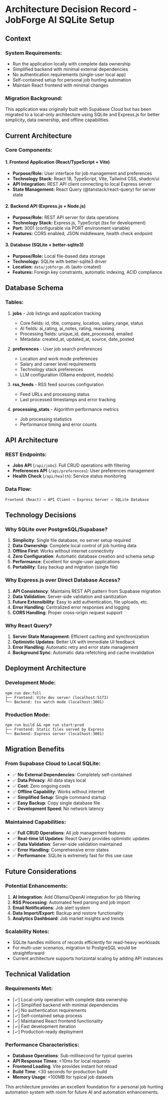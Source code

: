 # Architecture Decision Record - JobForge AI SQLite Setup

## Context

### System Requirements:
- Run the application locally with complete data ownership
- Simplified backend with minimal external dependencies
- No authentication requirements (single-user local app)
- Self-contained setup for personal job hunting automation
- Maintain React frontend with minimal changes

### Migration Background:
This application was originally built with Supabase Cloud but has been migrated to a local-only architecture using SQLite and Express.js for better simplicity, data ownership, and offline capabilities.

## Current Architecture

### Core Components:

#### 1. Frontend Application (React/TypeScript + Vite)
- **Purpose/Role:** User interface for job management and preferences
- **Technology Stack:** React 18, TypeScript, Vite, Tailwind CSS, shadcn/ui
- **API Integration:** REST API client connecting to local Express server
- **State Management:** React Query (@tanstack/react-query) for server state

#### 2. Backend API (Express.js + Node.js)
- **Purpose/Role:** REST API server for data operations
- **Technology Stack:** Express.js, TypeScript (tsx for development)
- **Port:** 3001 (configurable via PORT environment variable)
- **Features:** CORS enabled, JSON middleware, health check endpoint

#### 3. Database (SQLite + better-sqlite3)
- **Purpose/Role:** Local file-based data storage
- **Technology:** SQLite with better-sqlite3 driver
- **Location:** `data/jobforge.db` (auto-created)
- **Features:** Foreign key constraints, automatic indexing, ACID compliance

## Database Schema

### Tables:
1. **jobs** - Job listings and application tracking
   - Core fields: id, title, company, location, salary_range, status
   - AI fields: ai_rating, ai_notes, rating, reasoning
   - Processing fields: unique_id, date_processed, emailed
   - Metadata: created_at, updated_at, source, date_posted

2. **preferences** - User job search preferences
   - Location and work mode preferences
   - Salary and career level requirements
   - Technology stack preferences
   - LLM configuration (Ollama endpoint, models)

3. **rss_feeds** - RSS feed sources configuration
   - Feed URLs and processing status
   - Last processed timestamps and error tracking

4. **processing_stats** - Algorithm performance metrics
   - Job processing statistics
   - Performance timing and error counts

## API Architecture

### REST Endpoints:
- **Jobs API** (`/api/jobs`): Full CRUD operations with filtering
- **Preferences API** (`/api/preferences`): User preferences management
- **Health Check** (`/api/health`): Service status monitoring

### Data Flow:
```
Frontend (React) → API Client → Express Server → SQLite Database
```

## Technology Decisions

### Why SQLite over PostgreSQL/Supabase?
1. **Simplicity**: Single file database, no server setup required
2. **Data Ownership**: Complete local control of job hunting data
3. **Offline First**: Works without internet connectivity
4. **Zero Configuration**: Automatic database creation and schema setup
5. **Performance**: Excellent for single-user applications
6. **Portability**: Easy backup and migration (single file)

### Why Express.js over Direct Database Access?
1. **API Consistency**: Maintains REST API pattern from Supabase migration
2. **Data Validation**: Server-side validation and sanitization
3. **Future Extensibility**: Easy to add authentication, file uploads, etc.
4. **Error Handling**: Centralized error responses and logging
5. **CORS Handling**: Proper cross-origin request support

### Why React Query?
1. **Server State Management**: Efficient caching and synchronization
2. **Optimistic Updates**: Better UX with immediate UI feedback
3. **Error Handling**: Automatic retry and error state management
4. **Background Sync**: Automatic data refetching and cache invalidation

## Deployment Architecture

### Development Mode:
```
npm run dev:full
├── Frontend: Vite dev server (localhost:5173)
└── Backend: tsx watch mode (localhost:3001)
```

### Production Mode:
```
npm run build && npm run start:prod
├── Frontend: Static files served by Express
└── Backend: Express server (localhost:3001)
```

## Migration Benefits

### From Supabase Cloud to Local SQLite:
- ✅ **No External Dependencies**: Completely self-contained
- ✅ **Data Privacy**: All data stays local
- ✅ **Cost**: Zero ongoing costs
- ✅ **Offline Capability**: Works without internet
- ✅ **Simplified Setup**: Single command startup
- ✅ **Easy Backup**: Copy single database file
- ✅ **Development Speed**: No network latency

### Maintained Capabilities:
- ✅ **Full CRUD Operations**: All job management features
- ✅ **Real-time UI Updates**: React Query provides optimistic updates
- ✅ **Data Validation**: Server-side validation maintained
- ✅ **Error Handling**: Comprehensive error states
- ✅ **Performance**: SQLite is extremely fast for this use case

## Future Considerations

### Potential Enhancements:
1. **AI Integration**: Add Ollama/OpenAI integration for job filtering
2. **RSS Processing**: Automated feed parsing and job import
3. **Email Notifications**: Job alert system
4. **Data Import/Export**: Backup and restore functionality
5. **Analytics Dashboard**: Job market insights and trends

### Scalability Notes:
- SQLite handles millions of records efficiently for read-heavy workloads
- For multi-user scenarios, migration to PostgreSQL would be straightforward
- Current architecture supports horizontal scaling by adding API instances

## Technical Validation

### Requirements Met:
- [✓] Local-only operation with complete data ownership
- [✓] Simplified backend with minimal dependencies
- [✓] No authentication requirements
- [✓] Self-contained setup process
- [✓] Maintained React frontend functionality
- [✓] Fast development iteration
- [✓] Production-ready deployment

### Performance Characteristics:
- **Database Operations**: Sub-millisecond for typical queries
- **API Response Times**: <10ms for local requests
- **Frontend Loading**: Vite provides instant hot reload
- **Build Time**: <30 seconds for production build
- **Memory Usage**: <100MB for typical job datasets

This architecture provides an excellent foundation for a personal job hunting automation system with room for future AI and automation enhancements. 